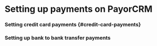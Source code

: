 



# Setting up payments on PayorCRM



### Setting credit card payments {#credit-card-payments}









































### Setting up bank to bank transfer payments









### 



